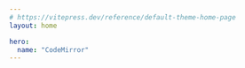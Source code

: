 ```yaml
---
# https://vitepress.dev/reference/default-theme-home-page
layout: home

hero:
  name: "CodeMirror"
---
```


